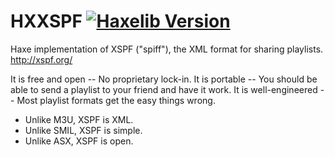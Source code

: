 # HXXSPF [![Haxelib Version](https://img.shields.io/github/tag/tong/hxxspf.svg?style=flat&label=haxelib)](http://lib.haxe.org/p/xspf.svg)

Haxe implementation of XSPF ("spiff"), the XML format for sharing playlists.
http://xspf.org/

It is free and open -- No proprietary lock-in.
It is portable -- You should be able to send a playlist to your friend and have it work.
It is well-engineered -- Most playlist formats get the easy things wrong.

* Unlike M3U, XSPF is XML.
* Unlike SMIL, XSPF is simple.
* Unlike ASX, XSPF is open.
